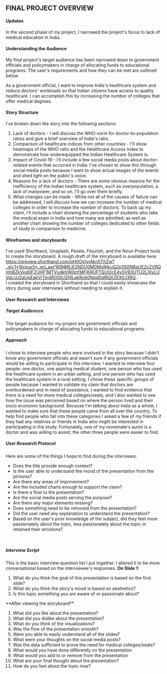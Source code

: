 ## FINAL PROJECT OVERVIEW

#### Updates
In the second phase of my project, I narrowed the project's focus to lack of medical education in India.

#### Understanding the Audience
<p>My final project's target audience has been narrowed down to government officials and policymakers in charge of allocating funds to educational programs. The user's requirements and how they can be met are outlined below.</p>
<p>As a government official, I want to improve India's healthcare system and reduce doctors' workloads so that Indian citizens have access to quality healthcare. I can accomplish this by increasing the number of colleges that offer medical degrees.</p>

#### Story Structure
I've broken down the story into the following sections:
<ol>
  <li>Lack of doctors - I will discuss the WHO norm for doctor-to-population ratios and give a brief overview of India's ratio.</li>
  <li>Comparison of healthcare indices from other countries - I'll show heatmaps of the WHO ratio and the Healthcare Access Index to demonstrate how underequipped the Indian Healthcare System is.</li>
  <li>Impact of Covid-19 - I'll include a few social media posts about doctor-related events that occurred in India. I've chosen to show this through social media posts because I want to show actual images of the events and shed light on the public's voice.</li>
  <li>Reasons for a lack of doctors - There are some obvious reasons for the inefficiency of the Indian healthcare system, such as overpopulation, a lack of manpower, and so on. I'll go over them briefly.</li>
  <li>What changes can be made - While not all of the causes of failure can be addressed, I will discuss how we can increase the number of medical colleges in order to increase the number of doctors. To back up my claim, I'll include a chart showing the percentage of students who take the medical exam in India and how many are admitted, as well as another chart showing the number of colleges dedicated to other fields of study in comparison to medicine. </li>
</ol>


#### Wireframes and storyboards
I've used Shorthand, Unsplash, Pexels, Flourish, and the Noun Project tools to create the storyboard. A rough draft of the storyboard is available here: https://preview.shorthand.com/pH0OViyrAkn5ThZw?_gl=1*1brous5*_gcl_aw*R0NMLjE2NDU0MDMxNjkuQ2p3S0NBaUE2c2VRQmhBZkVpd0F2UHF1MTVudkh1R0pYMFlKRUFTQUl2cE4ySV83UTU2LXlyLUVqLUJ2aUpEakVrTmdROGlUZHlLekRob0NpdGdRQXZEX0J3RQ..
<br />
I created the storyboard in Shorthand so that I could easily showcase the story during user interviews without needing to explain it.

#### User Research and Interviews
##### Target Audiencce
The target audiance for my project are government officials and policymakers in charge of allocating funds to educational programs. <br />
##### Approach
I chose to interview people who were involved in the story because I didn't know any government officials and wasn't sure if any government officials would be willing to participate in this interview. I wanted to interview four people: one doctor, one aspiring medical student, one person who has used the healthcare system in an urban setting, and one person who has used the healthcare system in a rural setting. I chose these specific groups of people because I wanted to validate my claim that doctors are overburdened and in need of assistance, I wanted to find evidence that there is a need for more medical colleges/seats, and I also wanted to see how the issue was perceived based on where the person lived and their socio economic background. Because I'm talking about India as a whole, I wanted to make sure that these people came from all over the country. 
To help find people who fall into these categories I asked a few of my friends if they had any relatives or friends in India who might be interested in participating in the study. Fortunately, one of my roommate's aunts is a doctor and was willing to assist; the other three people were easier to find. <br />
##### User Research Protocol
Here are some of the things I hope to find during the interviews:
<ul>
  <li>Does the title provide enough context?</li>
  <li>Is the user able to understand the mood of the presentation from the pictures?</li>
  <li>Are there any areas of improvement?</li>
  <li>Are the included charts enough to support the claim?</li>
  <li>Is there a flow to the presentation?</li>
  <li>Are the social media posts serving the purpose?</li>
  <li>Are there any major elements missing?</li>
  <li>Does something need to be removed from the presentation?</li>
  <li>Did the user need any explanation to understand the presentation?</li>
  <li>Based on the user's prior knowledge of the subject, did they feel more passionately about the topic, less passionately about the topic or retained their emotions?</li>
</ul> <br />

##### Interview Script
This is the basic interview question list I put together. I altered it to be more conversational based on the interviewee's responses.
**On Slide 1:**
<ol>
  <li>What do you think the goal of this presentation is based on the first slide?</li>
  <li>What do you think the story's mood is based on aesthetics?</li>
  <li>Is this topic something you are aware of or passionate about?</li>
</ol>
**After viewing the storyboard**
<ol>
  <li>What did you like about the presentation?</li>
  <li>What did you dislike about the presentation?</li>
  <li>What do you think of the visualizations?</li>
  <li>Was the flow of the presentation smooth?</li>
  <li>Were you able to easily understand all of the slides?</li>
  <li>What were your thoughts on the social media posts?</li>
  <li>Was the data sufficient to prove the need for medical colleges/seats?</li>
  <li>What would you have done differently on the presentation</li>
  <li>What would you add to or remove from the presentation</li>
  <li>What are your final thought about the presentation?</li>
  <li>How do you feel about the topic now?</li>
</ol>
<br />

  





